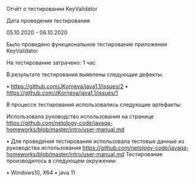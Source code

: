 Отчёт о тестировании KeyValidator

Дата проведения тестирования

05.10.2020 - 06.10.2020

Было проведено функциональное тестирование приложения KeyValidator

На тестирование затрачено: 1 час

В результате тестирования выявлены следующие дефекты:

•	https://github.com/JKorneva/java1.1/issues/2
•	https://github.com/JKorneva/java1.1/issues/1

В процессе тестирования использовались следующие артефакты:

Использовала руководство использования на странице https://github.com/netology-code/javaqa-homeworks/blob/master/intro/user-manual.md
 
•	Для проведения тестирования использовала тестовые данные из руководства использования https://github.com/netology-code/javaqa-homeworks/blob/master/intro/user-manual.md
Тестирование производилось в следующем окружении:

•	Windows10, X64
•	java 11


